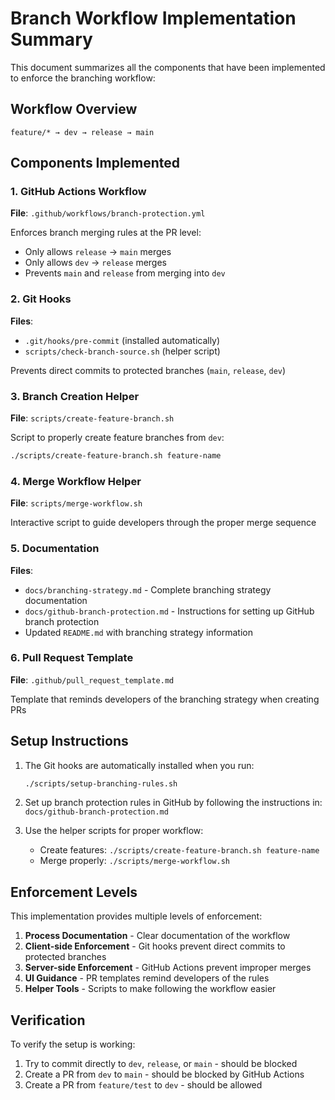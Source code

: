 # Branch Workflow Implementation Summary

This document summarizes all the components that have been implemented to enforce the branching workflow:

## Workflow Overview

```
feature/* → dev → release → main
```

## Components Implemented

### 1. GitHub Actions Workflow
**File**: `.github/workflows/branch-protection.yml`

Enforces branch merging rules at the PR level:
- Only allows `release` → `main` merges
- Only allows `dev` → `release` merges
- Prevents `main` and `release` from merging into `dev`

### 2. Git Hooks
**Files**: 
- `.git/hooks/pre-commit` (installed automatically)
- `scripts/check-branch-source.sh` (helper script)

Prevents direct commits to protected branches (`main`, `release`, `dev`)

### 3. Branch Creation Helper
**File**: `scripts/create-feature-branch.sh`

Script to properly create feature branches from `dev`:
```bash
./scripts/create-feature-branch.sh feature-name
```

### 4. Merge Workflow Helper
**File**: `scripts/merge-workflow.sh`

Interactive script to guide developers through the proper merge sequence

### 5. Documentation
**Files**:
- `docs/branching-strategy.md` - Complete branching strategy documentation
- `docs/github-branch-protection.md` - Instructions for setting up GitHub branch protection
- Updated `README.md` with branching strategy information

### 6. Pull Request Template
**File**: `.github/pull_request_template.md`

Template that reminds developers of the branching strategy when creating PRs

## Setup Instructions

1. The Git hooks are automatically installed when you run:
   ```bash
   ./scripts/setup-branching-rules.sh
   ```

2. Set up branch protection rules in GitHub by following the instructions in:
   `docs/github-branch-protection.md`

3. Use the helper scripts for proper workflow:
   - Create features: `./scripts/create-feature-branch.sh feature-name`
   - Merge properly: `./scripts/merge-workflow.sh`

## Enforcement Levels

This implementation provides multiple levels of enforcement:

1. **Process Documentation** - Clear documentation of the workflow
2. **Client-side Enforcement** - Git hooks prevent direct commits to protected branches
3. **Server-side Enforcement** - GitHub Actions prevent improper merges
4. **UI Guidance** - PR templates remind developers of the rules
5. **Helper Tools** - Scripts to make following the workflow easier

## Verification

To verify the setup is working:

1. Try to commit directly to `dev`, `release`, or `main` - should be blocked
2. Create a PR from `dev` to `main` - should be blocked by GitHub Actions
3. Create a PR from `feature/test` to `dev` - should be allowed
